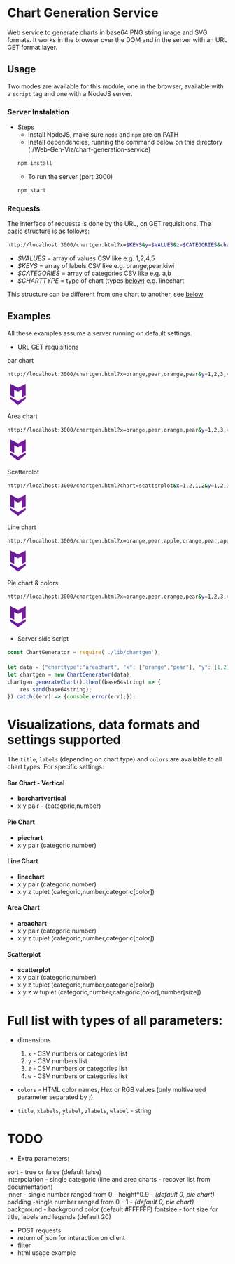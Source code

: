 # Chart Generation Service

Web service to generate charts in base64 PNG string image and SVG formats.
It works in the browser over the DOM and in the server with an URL GET format layer.

## Usage
Two modes are available for this module, one in the browser, available with a `script` tag and one with a NodeJS server.

### Server Instalation

* Steps
  * Install NodeJS, make sure `node` and `npm` are on PATH
  * Install dependencies, running the command below on this directory (./Web-Gen-Viz/chart-generation-service)
  ``` bash
  npm install
  ```
  * To run the server (port 3000)
  ``` bash
  npm start
  ```

### Requests

The interface of requests is done by the URL, on GET requisitions. The basic structure is as follows:  
```bash
http://localhost:3000/chartgen.html?x=$KEYS&y=$VALUES&z=$CATEGORIES&chart=$CHARTTYPE
```
* _$VALUES_ = array of values CSV like e.g. 1,2,4,5
* _$KEYS_ = array of labels CSV like e.g. orange,pear,kiwi
* _$CATEGORIES_ = array of categories CSV like e.g. a,b
* _$CHARTTYPE_ = type of chart (types [below](#Examples)) e.g. linechart

This structure can be different from one chart to another, see [below](#Examples)


## Examples

All these examples assume a server running on default settings.

* URL GET requisitions

bar chart
``` bash
http://localhost:3000/chartgen.html?x=orange,pear,orange,pear&y=1,2,3,4&chart=barchartvertical&title=fruits
```
![Bar Chart Example](https://github.com/adam-p/markdown-here/raw/master/src/common/images/icon48.png "Bar Chart Request Example")

Area chart 
``` bash
http://localhost:3000/chartgen.html?x=orange,pear,orange,pear&y=1,2,3,4&z=0,0,1,1&chart=areachart
```
![Area Chart Example](https://github.com/adam-p/markdown-here/raw/master/src/common/images/icon48.png "Area Chart Request Example")

Scatterplot
``` bash
http://localhost:3000/chartgen.html?chart=scatterplot&x=1,2,1,2&y=1,2,3,4&z=0,0,1,1&w=1,3,5,7&title=magic&xlabel=key&ylabel=value&zlabel=color&wlabel=size
```
![Scatterplot Example](https://github.com/adam-p/markdown-here/raw/master/src/common/images/icon48.png "Scatterplot Request Example")

Line chart
``` bash
http://localhost:3000/chartgen.html?x=orange,pear,apple,orange,pear,apple&y=1,2,3,4,5,6&z=america,america,europe,europe,africa,africa&chart=linechart&title=Fruits&xlabel=name&ylabel=sold&zlabel=continet
```
![Line Chart Example](https://github.com/adam-p/markdown-here/raw/master/src/common/images/icon48.png "Line Chart Request Example")

Pie chart & colors
``` bash
http://localhost:3000/chartgen.html?x=orange,pear,orange,pear&y=1,2,3,4&chart=piechart&colors=rgb(10,100,10);rgb(130,180,210);rgb(80,5,5);rgb(110,130,90)
```
![Pie Chart Example](https://github.com/adam-p/markdown-here/raw/master/src/common/images/icon48.png "Pie Chart Request Example")


* Server side script
``` javascript
const ChartGenerator = require('./lib/chartgen');

let data = {"charttype":"areachart", "x": ["orange","pear"], "y": [1,2]} // will be formatted inside generatechart function
let chartgen = new ChartGenerator(data);
chartgen.generateChart().then((base64string) => {
    res.send(base64string);
}).catch((err) => {console.error(err);});
```

# Visualizations, data formats and settings supported 

The `title`, `labels` (depending on chart type) and `colors` are available to all chart types. For specific settings:

#### Bar Chart - Vertical
* **barchartvertical**
* x y pair - (categoric,number)

#### Pie Chart
* **piechart**
* x y pair (categoric,number)

#### Line Chart
* **linechart**
* x y pair (categoric,number)
* x y z tuplet (categoric,number,categoric[color])

#### Area Chart
* **areachart**
* x y pair (categoric,number)
* x y z tuplet (categoric,number,categoric[color])

#### Scatterplot
* **scatterplot**
* x y pair (categoric,number)
* x y z tuplet (categoric,number,categoric[color])
* x y z w tuplet (categoric,number,categoric[color],number[size])


# Full list with types of all parameters:
* dimensions
  1. `x` - CSV numbers or categories list
  2. `y` - CSV numbers list
  3. `z` - CSV numbers or categories list
  4. `w` - CSV numbers or categories list

* `colors` - HTML color names, Hex or RGB values (only multivalued parameter separated by __;__)
* `title`, `xlabels`, `ylabel`, `zlabels`, `wlabel` - string

# TODO

* Extra parameters:

sort - true or false (default false)  
interpolation - single categoric (line and area charts - recover list from documentation)  
inner - single number ranged from 0 - height*0.9 - _(default 0, pie chart)_ 
padding -single number ranged from 0 - 1 - _(default 0, pie chart)_  
background - background color (default #FFFFFF)
fontsize - font size for title, labels and legends (default 20) 

* POST requests
* return of json for interaction on client
* filter
* html usage example
